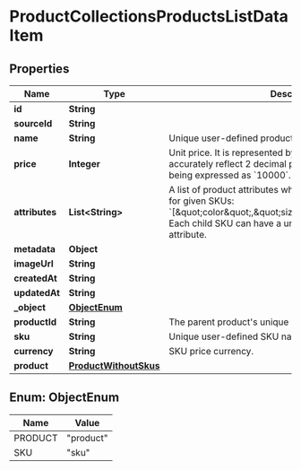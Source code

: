 

# ProductCollectionsProductsListDataItem


## Properties

| Name | Type | Description |
|------------ | ------------- | ------------- |
|**id** | **String** |  |
|**sourceId** | **String** |  |
|**name** | **String** | Unique user-defined product name. |
|**price** | **Integer** | Unit price. It is represented by a value multiplied by 100 to accurately reflect 2 decimal places, such as &#x60;$100.00&#x60; being expressed as &#x60;10000&#x60;. |
|**attributes** | **List&lt;String&gt;** | A list of product attributes whose values you can customize for given SKUs: &#x60;[\&quot;color\&quot;,\&quot;size\&quot;,\&quot;ranking\&quot;]&#x60;. Each child SKU can have a unique value for a given attribute. |
|**metadata** | **Object** |  |
|**imageUrl** | **String** |  |
|**createdAt** | **String** |  |
|**updatedAt** | **String** |  |
|**_object** | [**ObjectEnum**](#ObjectEnum) |  |
|**productId** | **String** | The parent product&#39;s unique ID. |
|**sku** | **String** | Unique user-defined SKU name. |
|**currency** | **String** | SKU price currency. |
|**product** | [**ProductWithoutSkus**](ProductWithoutSkus.md) |  |



## Enum: ObjectEnum

| Name | Value |
|---- | -----|
| PRODUCT | &quot;product&quot; |
| SKU | &quot;sku&quot; |



